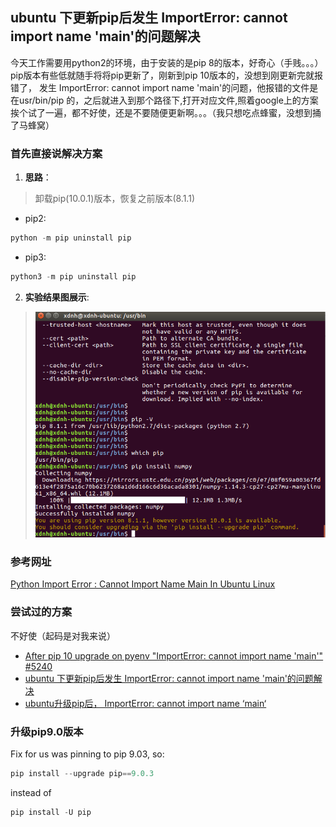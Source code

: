 ##  ubuntu 下更新pip后发生 ImportError: cannot import name 'main'的问题解决
今天工作需要用python2的环境，由于安装的是pip 8的版本，好奇心（手贱。。。）pip版本有些低就随手将将pip更新了，刚新到pip 10版本的，没想到刚更新完就报错了，
发生 ImportError: cannot import name 'main'的问题，他报错的文件是在usr/bin/pip 的，之后就进入到那个路径下,打开对应文件,照着google上的方案挨个试了一遍，都不好使，还是不要随便更新啊。。。（我只想吃点蜂蜜，没想到捅了马蜂窝）

### **首先直接说解决方案**
1. **思路**：
> 卸载pip(10.0.1)版本，恢复之前版本(8.1.1)
- pip2:
```Python
python -m pip uninstall pip
```
- pip3:
```Python
python3 -m pip uninstall pip
```
2. **实验结果图展示**:
>![实验结果图](https://github.com/xdnh/Linux-Learning/raw/master/src/Screenshot%20from%202018-05-14%2015-26-32.png)
### **参考网址**
[Python Import Error : Cannot Import Name Main In Ubuntu Linux]()
### **尝试过的方案**
不好使（起码是对我来说）
- [After pip 10 upgrade on pyenv "ImportError: cannot import name 'main'" #5240](https://github.com/pypa/pip/issues/5240)
- [ubuntu 下更新pip后发生 ImportError: cannot import name 'main'的问题解决](http://www.cnblogs.com/white-the-Alan/p/8900554.html)
- [ubuntu升级pip后， ImportError: cannot import name ‘main‘](https://www.codetd.com/article/98706)

### 升级pip9.0版本
Fix for us was pinning to pip 9.03, so:
```Python
pip install --upgrade pip==9.0.3
```
instead of
```Python
pip install -U pip
```
